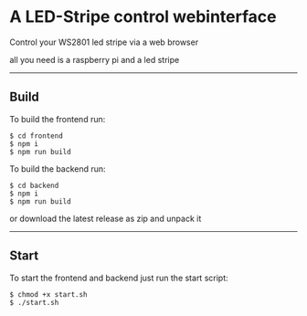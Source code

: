 # A LED-Stripe control webinterface

Control your WS2801 led stripe via a web browser

all you need is a raspberry pi and a led stripe

---

## Build

To build the frontend run:
```
$ cd frontend
$ npm i
$ npm run build
```

To build the backend run:
```
$ cd backend
$ npm i
$ npm run build
```

or download the latest release as zip and unpack it

---

## Start

To start the frontend and backend just run the start script:
```
$ chmod +x start.sh
$ ./start.sh
```